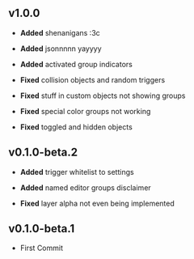 ## v1.0.0
- **Added** shenanigans :3c
- **Added** jsonnnnn yayyyy
- **Added** activated group indicators

- **Fixed** collision objects and random triggers
- **Fixed** stuff in custom objects not showing groups
- **Fixed** special color groups not working
- **Fixed** toggled and hidden objects

## v0.1.0-beta.2
- **Added** trigger whitelist to settings
- **Added** named editor groups disclaimer

- **Fixed** layer alpha not even being implemented

## v0.1.0-beta.1
- First Commit